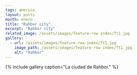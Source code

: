 ```yaml
---
tags: america
layout: posts
month: enero
title: "Rahbor city"
excerpt: "Rahbor city"
related_image: /assets/images/feature-row-index/ft1.jpg
gallery:
  - url: /assets/images/feature-row-index/ft1.jpg
    image_path: /assets/images/feature-row-index/ft1.jpg
    alt: "Rahbor"
---
```

{% include gallery caption="La ciudad de Rahbor." %}
